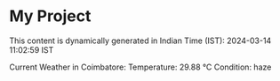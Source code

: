 # My Project

This content is dynamically generated in Indian Time (IST): 2024-03-14 11:02:59 IST


Current Weather in Coimbatore:
Temperature: 29.88 °C
Condition: haze
